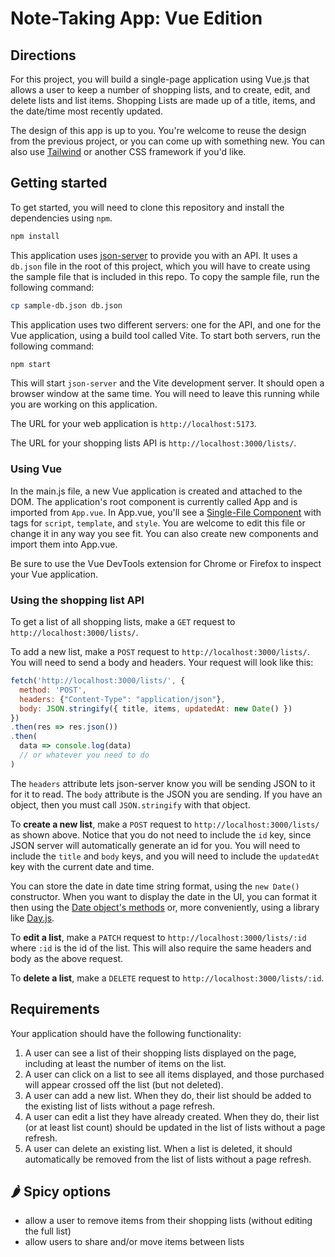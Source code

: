 # Note-Taking App: Vue Edition

## Directions

For this project, you will build a single-page application using Vue.js that allows a user to keep a number of shopping lists, and to create, edit, and delete lists and list items. Shopping Lists are made up of a title, items, and the date/time most recently updated. 

The design of this app is up to you. You're welcome to reuse the design from the previous project, or you can come up with something new. You can also use [Tailwind](https://tailwindcss.com/) or another CSS framework if you'd like.

## Getting started

To get started, you will need to clone this repository and install the dependencies using `npm`.

```sh
npm install
```

This application uses [json-server](https://github.com/typicode/json-server) to provide you with an API. It uses a `db.json` file in the root of this project, which you will have to create using the sample file that is included in this repo. To copy the sample file, run the following command:

```sh
cp sample-db.json db.json
```

This application uses two different servers: one for the API, and one for the Vue application, using a build tool called Vite. To start both servers, run the following command:

```sh
npm start
```

This will start `json-server` and the Vite development server. It should open a browser window at the same time. You will need to leave this running while you are working on this application.

The URL for your web application is `http://localhost:5173`.

The URL for your shopping lists API is `http://localhost:3000/lists/`.

### Using Vue

In the main.js file, a new Vue application is created and attached to the DOM. The application's root component is currently called App and is imported from `App.vue`. In App.vue, you'll see a [Single-File Component](https://vuejs.org/guide/scaling-up/sfc.html) with tags for `script`, `template`, and `style`. You are welcome to edit this file or change it in any way you see fit. You can also create new components and import them into App.vue.

Be sure to use the Vue DevTools extension for Chrome or Firefox to inspect your Vue application.

### Using the shopping list API

To get a list of all shopping lists, make a `GET` request to `http://localhost:3000/lists/`.

To add a new list, make a `POST` request to `http://localhost:3000/lists/`. You will need to send a body and headers. Your request will look like this:

```js
fetch('http://localhost:3000/lists/', {
  method: 'POST', 
  headers: {"Content-Type": "application/json"}, 
  body: JSON.stringify({ title, items, updatedAt: new Date() })
})
.then(res => res.json())
.then(
  data => console.log(data)
  // or whatever you need to do
)
```

The `headers` attribute lets json-server know you will be sending JSON to it for it to read. The `body` attribute is the JSON you are sending. If you have an object, then you must call `JSON.stringify` with that object.

To **create a new list**, make a `POST` request to `http://localhost:3000/lists/` as shown above. Notice that you do not need to include the `id` key, since JSON server will automatically generate an id for you. You will need to include the `title` and `body` keys, and you will need to include the `updatedAt` key with the current date and time. 

You can store the date in date time string format, using the `new Date()` constructor. When you want to display the date in the UI, you can format it then using the [Date object's methods](https://developer.mozilla.org/en-US/docs/Web/JavaScript/Reference/Global_Objects/Date) or, more conveniently, using a library like [Day.js](https://day.js.org/).

To **edit a list**, make a `PATCH` request to `http://localhost:3000/lists/:id` where `:id` is the id of the list. This will also require the same headers and body as the above request.

To **delete a list**, make a `DELETE` request to `http://localhost:3000/lists/:id`.

## Requirements

Your application should have the following functionality:

1. A user can see a list of their shopping lists displayed on the page, including at least the number of items on the list.
2. A user can click on a list to see all items displayed, and those purchased will appear crossed off the list (but not deleted).
3. A user can add a new list. When they do, their list should be added to the existing list of lists without a page refresh.
4. A user can edit a list they have already created. When they do, their list (or at least list count) should be updated in the list of lists without a page refresh.
5. A user can delete an existing list. When a list is deleted, it should automatically be removed from the list of lists without a page refresh.

## 🌶️ Spicy options

- allow a user to remove items from their shopping lists (without editing the full list)
- allow users to share and/or move items between lists

